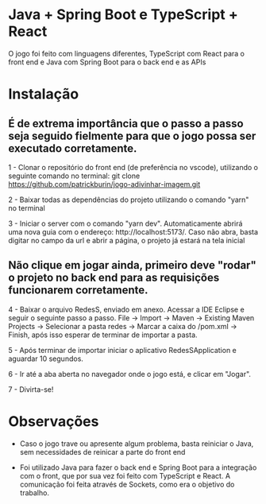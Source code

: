# Java + Spring Boot e TypeScript + React

O jogo foi feito com linguagens diferentes, TypeScript com React para o front end e Java com Spring Boot para o back end e as APIs

# Instalação

## É de extrema importância que o passo a passo seja seguido fielmente para que o jogo possa ser executado corretamente.

1 - Clonar o repositório do front end (de preferência no vscode), utilizando o seguinte comando no terminal: git clone https://github.com/patrickburin/jogo-adivinhar-imagem.git

2 - Baixar todas as dependências do projeto utilizando o comando "yarn" no terminal

3 - Iniciar o server com o comando "yarn dev". Automaticamente abrirá uma nova guia com o endereço: http://localhost:5173/. Caso não abra, basta digitar no campo da url e abrir a página, o projeto já estará na tela inicial

## Não clique em jogar ainda, primeiro deve "rodar" o projeto no back end para as requisições funcionarem corretamente.

4 - Baixar o arquivo RedesS, enviado em anexo. Acessar a IDE Eclipse e seguir o seguinte passo a passo.
File -> Import -> Maven -> Existing Maven Projects -> Selecionar a pasta redes -> Marcar a caixa do /pom.xml -> Finish, após isso esperar de terminar de importar a pasta.

5 - Após terminar de importar iniciar o aplicativo RedesSApplication e aguardar 10 segundos.

6 - Ir até a aba aberta no navegador onde o jogo está, e clicar em "Jogar".

7 - Divirta-se!

# Observações

- Caso o jogo trave ou apresente algum problema, basta reiniciar o Java, sem necessidades de reinicar a parte do front end

- Foi utilizado Java para fazer o back end e Spring Boot para a integração com o front, que por sua vez foi feito com TypeScript e React. A comunicação foi feita através de Sockets, como era o objetivo do trabalho.
